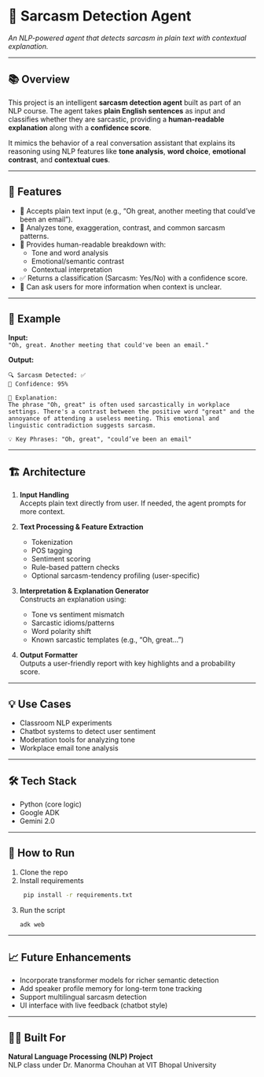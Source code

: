 
# 🤖 Sarcasm Detection Agent  
*An NLP-powered agent that detects sarcasm in plain text with contextual explanation.*

---

## 📚 Overview

This project is an intelligent **sarcasm detection agent** built as part of an NLP course. The agent takes **plain English sentences** as input and classifies whether they are sarcastic, providing a **human-readable explanation** along with a **confidence score**.

It mimics the behavior of a real conversation assistant that explains its reasoning using NLP features like **tone analysis**, **word choice**, **emotional contrast**, and **contextual cues**.

---

## 🎯 Features

- 🔡 Accepts plain text input (e.g., “Oh great, another meeting that could’ve been an email”).
- 🧠 Analyzes tone, exaggeration, contrast, and common sarcasm patterns.
- 📖 Provides human-readable breakdown with:
  - Tone and word analysis  
  - Emotional/semantic contrast  
  - Contextual interpretation  
- ✅ Returns a classification (Sarcasm: Yes/No) with a confidence score.
- 🤝 Can ask users for more information when context is unclear.

---

## 📂 Example

**Input:**  
`"Oh, great. Another meeting that could've been an email."`

**Output:**  
```
🔍 Sarcasm Detected: ✅  
🎯 Confidence: 95%

💬 Explanation:
The phrase "Oh, great" is often used sarcastically in workplace settings. There's a contrast between the positive word "great" and the annoyance of attending a useless meeting. This emotional and linguistic contradiction suggests sarcasm.

💡 Key Phrases: "Oh, great", "could’ve been an email"
```

---

## 🏗️ Architecture

1. **Input Handling**  
   Accepts plain text directly from user. If needed, the agent prompts for more context.

2. **Text Processing & Feature Extraction**  
   - Tokenization  
   - POS tagging  
   - Sentiment scoring  
   - Rule-based pattern checks  
   - Optional sarcasm-tendency profiling (user-specific)

3. **Interpretation & Explanation Generator**  
   Constructs an explanation using:
   - Tone vs sentiment mismatch  
   - Sarcastic idioms/patterns  
   - Word polarity shift  
   - Known sarcastic templates (e.g., “Oh, great…”)

4. **Output Formatter**  
   Outputs a user-friendly report with key highlights and a probability score.

---

## 💡 Use Cases

- Classroom NLP experiments  
- Chatbot systems to detect user sentiment  
- Moderation tools for analyzing tone  
- Workplace email tone analysis

---

## 🛠️ Tech Stack

- Python (core logic)  
- Google ADK
- Gemini 2.0


---

## 🚀 How to Run

1. Clone the repo  
2. Install requirements  
   ```bash
    pip install -r requirements.txt
   ```
3. Run the script  
   ```bash
   adk web
   ```

---

## 📈 Future Enhancements

- Incorporate transformer models for richer semantic detection  
- Add speaker profile memory for long-term tone tracking  
- Support multilingual sarcasm detection  
- UI interface with live feedback (chatbot style)

---

## 👨‍🏫 Built For  
**Natural Language Processing (NLP) Project**  
NLP class under Dr. Manorma Chouhan at VIT Bhopal University
